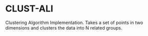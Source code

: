# CLUST-ALI
Clustering Algorithm Implementation. Takes a set of points in two dimensions and clusters the data into N related groups.
